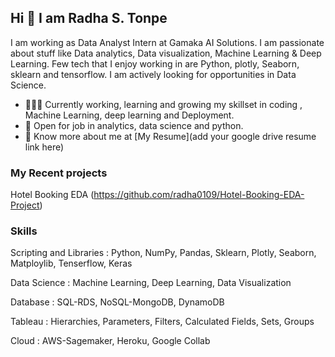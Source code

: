 ## Hi 👋 I am Radha S. Tonpe
I am working as  Data Analyst Intern at Gamaka AI Solutions.
I am passionate about stuff like Data analytics, Data visualization, Machine Learning & Deep Learning. 
Few tech that I enjoy working in are Python, plotly, Seaborn, sklearn and tensorflow. I am actively looking for opportunities in Data Science.

- 👨🏽‍💻 Currently working, learning and growing my skillset in coding , Machine Learning, deep learning and Deployment.
- 🤝 Open for job in  analytics, data science and python.
- 👨 Know more about me at [My Resume](add your google drive resume link here) 

### My Recent projects 
Hotel Booking EDA (https://github.com/radha0109/Hotel-Booking-EDA-Project)

### Skills
Scripting and Libraries : Python, NumPy, Pandas, Sklearn, Plotly, Seaborn, Matploylib, Tenserflow, Keras

Data Science : Machine Learning, Deep Learning, Data Visualization

Database : SQL-RDS, NoSQL-MongoDB, DynamoDB

Tableau : Hierarchies, Parameters, Filters, Calculated Fields, Sets, Groups

Cloud : AWS-Sagemaker, Heroku, Google Collab
